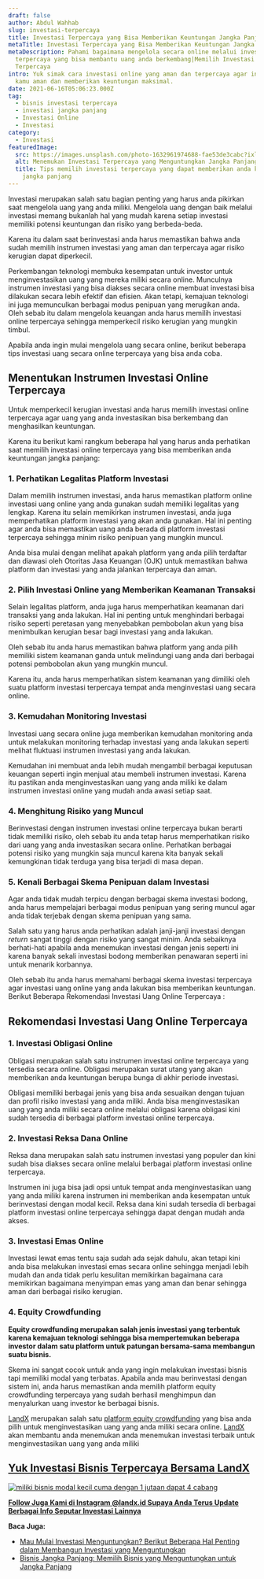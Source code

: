 ```yaml
---
draft: false
author: Abdul Wahhab
slug: investasi-terpercaya
title: Investasi Terpercaya yang Bisa Memberikan Keuntungan Jangka Panjang
metaTitle: Investasi Terpercaya yang Bisa Memberikan Keuntungan Jangka Panjang
metaDescription: Pahami bagaimana mengelola secara online melalui investasi
  terpercaya yang bisa membantu uang anda berkembang|Memilih Investasi
  Terpercaya
intro: Yuk simak cara investasi online yang aman dan terpercaya agar investasi
  kamu aman dan memberikan keuntungan maksimal.
date: 2021-06-16T05:06:23.000Z
tag:
  - bisnis investasi terpercaya
  - investasi jangka panjang
  - Investasi Online
  - Investasi
category:
  - Investasi
featuredImage:
  src: https://images.unsplash.com/photo-1632961974688-fae53de3cabc?ixlib=rb-1.2.1&ixid=MnwxMjA3fDB8MHxwaG90by1wYWdlfHx8fGVufDB8fHx8&auto=format&fit=crop&w=1470&q=80
  alt: Menemukan Investasi Terpercaya yang Menguntungkan Jangka Panjang
  title: Tips memilih investasi terpercaya yang dapat memberikan anda keuntungan
    jangka panjang
---
```

Investasi merupakan salah satu bagian penting yang harus anda pikirkan saat mengelola uang yang anda miliki. Mengelola uang dengan baik melalui investasi memang bukanlah hal yang mudah karena setiap investasi memiliki potensi keuntungan dan risiko yang berbeda-beda.

Karena itu dalam saat berinvestasi anda harus memastikan bahwa anda sudah memilih instrumen investasi yang aman dan terpercaya agar risiko kerugian dapat diperkecil.

Perkembangan teknologi membuka kesempatan untuk investor untuk menginvestasikan uang yang mereka miliki secara online. Munculnya instrumen investasi yang bisa diakses secara online membuat investasi bisa dilakukan secara lebih efektif dan efisien. Akan tetapi, kemajuan teknologi ini juga memunculkan berbagai modus penipuan yang merugikan anda. Oleh sebab itu dalam mengelola keuangan anda harus memilih investasi online terpercaya sehingga memperkecil risiko kerugian yang mungkin timbul.

Apabila anda ingin mulai mengelola uang secara online, berikut beberapa tips investasi uang secara online terpercaya yang bisa anda coba.

## Menentukan Instrumen Investasi Online Terpercaya

Untuk memperkecil kerugian investasi anda harus memilih investasi online terpercaya agar uang yang anda investasikan bisa berkembang dan menghasilkan keuntungan.

Karena itu berikut kami rangkum beberapa hal yang harus anda perhatikan saat memilih investasi online terpercaya yang bisa memberikan anda keuntungan jangka panjang:

### 1. Perhatikan Legalitas Platform Investasi

Dalam memilih instrumen investasi, anda harus memastikan platform online investasi uang online yang anda gunakan sudah memiliki legalitas yang lengkap. Karena itu selain memikirkan instrumen investasi, anda juga memperhatikan platform investasi yang akan anda gunakan.  Hal ini penting agar anda bisa memastikan uang anda berada di platform investasi terpercaya sehingga minim risiko penipuan yang mungkin muncul.

Anda bisa mulai dengan melihat apakah platform yang anda pilih terdaftar dan diawasi oleh Otoritas Jasa Keuangan (OJK) untuk memastikan bahwa platform dan investasi yang anda jalankan terpercaya dan aman.

### 2. Pilih Investasi Online yang Memberikan Keamanan Transaksi

Selain legalitas platform, anda juga harus memperhatikan keamanan dari transaksi yang anda lakukan. Hal ini penting untuk menghindari berbagai risiko seperti peretasan yang menyebabkan pembobolan akun yang bisa menimbulkan kerugian besar bagi investasi yang anda lakukan.

Oleh sebab itu anda harus memastikan bahwa platform yang anda pilih memiliki sistem keamanan ganda untuk melindungi uang anda dari berbagai potensi pembobolan akun yang mungkin muncul.

Karena itu, anda harus memperhatikan sistem keamanan yang dimiliki oleh suatu platform investasi terpercaya tempat anda menginvestasi uang secara online.

### 3. Kemudahan Monitoring Investasi

Investasi uang secara online juga memberikan kemudahan monitoring anda untuk melakukan monitoring terhadap investasi yang anda lakukan seperti melihat fluktuasi instrumen investasi yang anda lakukan.

Kemudahan ini membuat anda lebih mudah mengambil berbagai keputusan keuangan seperti ingin menjual atau membeli instrumen investasi. Karena itu pastikan anda menginvestasikan uang yang anda miliki ke dalam instrumen investasi online yang mudah anda awasi setiap saat.

### 4. Menghitung Risiko yang Muncul

Berinvestasi dengan instrumen investasi online terpercaya bukan berarti tidak memiliki risiko, oleh sebab itu anda tetap harus memperhatikan risiko dari uang yang anda investasikan secara online. Perhatikan berbagai potensi risiko yang mungkin saja muncul karena kita banyak sekali kemungkinan tidak terduga yang bisa terjadi di masa depan.

### 5. Kenali  Berbagai Skema Penipuan dalam Investasi

Agar anda tidak mudah terpicu dengan berbagai skema investasi bodong, anda harus mempelajari berbagai modus penipuan yang sering muncul agar anda tidak terjebak dengan skema penipuan yang sama.

Salah satu yang harus anda perhatikan adalah janji-janji investasi dengan *return* sangat tinggi dengan risiko yang sangat minim. Anda sebaiknya berhati-hati apabila anda menemukan investasi dengan jenis seperti ini karena banyak sekali investasi bodong memberikan penawaran seperti ini untuk menarik korbannya.

Oleh sebab itu anda harus memahami berbagai skema investasi terpercaya agar investasi uang online yang anda lakukan bisa memberikan keuntungan. Berikut Beberapa Rekomendasi Investasi Uang Online Terpercaya :

## Rekomendasi Investasi Uang Online Terpercaya

### 1. Investasi Obligasi Online

Obligasi merupakan salah satu instrumen investasi online terpercaya yang tersedia secara online. Obligasi merupakan surat utang yang akan memberikan anda keuntungan berupa bunga di akhir periode investasi.

Obligasi memiliki berbagai jenis yang bisa anda sesuaikan dengan tujuan dan profil risiko investasi yang anda miliki. Anda bisa menginvestasikan uang yang anda miliki secara online melalui obligasi karena obligasi kini sudah tersedia di berbagai platform investasi online terpercaya.

### 2. Investasi Reksa Dana  Online

Reksa dana merupakan salah satu instrumen investasi yang populer dan kini sudah bisa diakses secara online melalui berbagai platform investasi online terpercaya.

Instrumen ini juga bisa jadi opsi untuk tempat anda menginvestasikan uang yang anda miliki karena instrumen ini memberikan anda kesempatan untuk berinvestasi dengan modal kecil. Reksa dana kini sudah tersedia di berbagai platform investasi online terpercaya sehingga dapat dengan mudah anda akses.

### 3. Investasi Emas Online

Investasi lewat emas tentu saja sudah ada sejak dahulu, akan tetapi kini anda bisa melakukan investasi emas secara online sehingga menjadi lebih mudah dan anda tidak perlu kesulitan memikirkan bagaimana cara memikirkan bagaimana menyimpan emas yang aman dan benar sehingga aman dari berbagai risiko kerugian.

### 4. Equity Crowdfunding

**Equity crowdfunding merupakan salah jenis investasi yang terbentuk karena kemajuan teknologi sehingga bisa mempertemukan beberapa investor dalam satu platform untuk patungan bersama-sama membangun suatu bisnis.**

Skema ini sangat cocok untuk anda yang ingin melakukan investasi bisnis tapi memiliki modal yang terbatas. Apabila anda mau berinvestasi dengan sistem ini, anda harus memastikan anda memilih platform equity crowdfunding terpercaya yang sudah berhasil menghimpun dan menyalurkan uang investor ke berbagai bisnis.

[LandX](https://landx.id/) merupakan salah satu [platform equity crowdfunding](https://landx.id/) yang bisa anda pilih untuk menginvestasikan uang yang anda miliki secara online. [LandX](https://landx.id/) akan membantu anda menemukan anda menemukan investasi terbaik untuk menginvestasikan uang yang anda miliki

## [Yuk Investasi Bisnis Terpercaya Bersama LandX](https://landx.id/project/?utm_source=Blog&utm_medium=organic+keyword&utm_campaign=blog&utm_id=Blog)

[![miliki bisnis modal kecil cuma dengan 1 jutaan dapat 4 cabang ](https://accountgram-production.sfo2.cdn.digitaloceanspaces.com/landx_ghost/2021/11/jadi-owner-bisnis-hanya-1-jutaan-dengan-cuan-yang-sangat-menjanjikan.png)](https://landx.id/project/?utm_source=Blog&utm_medium=organic+keyword&utm_campaign=blog&utm_id=Blog)

**[Follow Juga Kami di Instagram @landx.id Supaya Anda Terus Update Berbagai Info Seputar Investasi Lainnya](https://instagram.com/landx.id?utm_medium=copy_link)**

**Baca Juga:**

* [Mau Mulai Investasi Menguntungkan? Berikut Beberapa Hal Penting dalam Membangun Investasi yang Menguntungkan](https://landx.id/blog/memulai-investasi-menguntungkan/)
* [Bisnis Jangka Panjang: Memilih Bisnis yang Menguntungkan untuk Jangka Panjang](https://landx.id/blog/bisnis-menguntungkan-jangka-panjang/)